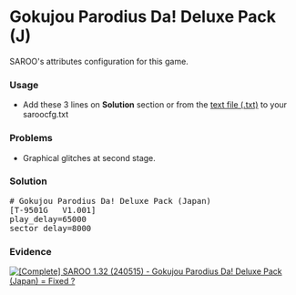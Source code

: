 # Gokujou Parodius Da! Deluxe Pack (J)

SAROO's attributes configuration for this game.

### Usage

- Add these 3 lines on **Solution** section or from the [text file (.txt)](./config.txt) to your saroocfg.txt

### Problems

- Graphical glitches at second stage.

### Solution

<pre># Gokujou Parodius Da! Deluxe Pack (Japan)
[T-9501G   V1.001]
play_delay=65000 
sector_delay=8000</pre>

### Evidence

[![[Complete] SAROO 1.32 (240515) - Gokujou Parodius Da! Deluxe Pack (Japan) = Fixed ?](https://img.youtube.com/vi/W1m8PnKwCFY/0.jpg)](https://youtu.be/W1m8PnKwCFY)
